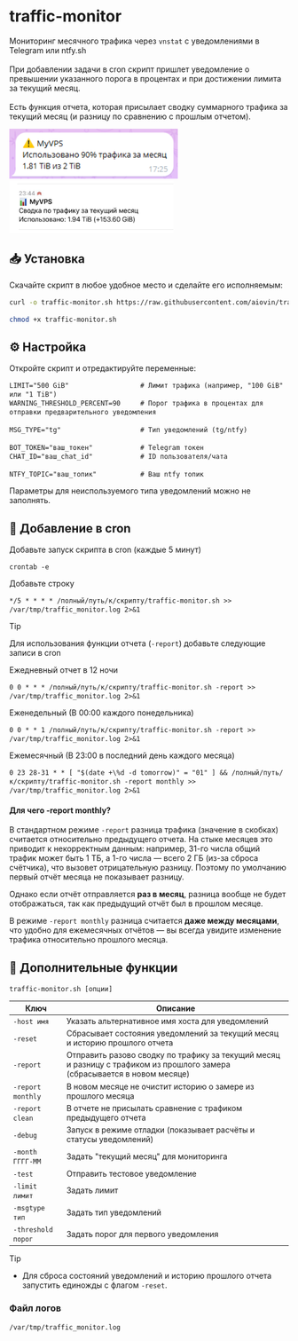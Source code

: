 # traffic-monitor
Мониторинг месячного трафика через `vnstat` с уведомлениями в Telegram или ntfy.sh<br><br>
При добавлении задачи в cron скрипт пришлет уведомление о превышении указанного порога в процентах и при достижении лимита за текущий месяц.<br><br>
Есть функция отчета, которая присылает сводку суммарного трафика за текущий месяц (и разницу по сравнению с прошлым отчетом).

<img src="https://raw.githubusercontent.com/aiovin/traffic-monitor/refs/heads/main/warning.png" height="90px"> <img src="https://raw.githubusercontent.com/aiovin/traffic-monitor/refs/heads/main/report2.jpg" height="95px">

## 📥 Установка

Скачайте скрипт в любое удобное место и сделайте его исполняемым:

```bash
curl -o traffic-monitor.sh https://raw.githubusercontent.com/aiovin/traffic-monitor/refs/heads/main/traffic-monitor.sh
```

```bash
chmod +x traffic-monitor.sh
```

## ⚙️ Настройка

Откройте скрипт и отредактируйте переменные:

```
LIMIT="500 GiB"                  # Лимит трафика (например, "100 GiB" или "1 TiB")
WARNING_THRESHOLD_PERCENT=90     # Порог трафика в процентах для отправки предварительного уведомления

MSG_TYPE="tg"                    # Тип уведомлений (tg/ntfy)

BOT_TOKEN="ваш_токен"            # Telegram токен
CHAT_ID="ваш_chat_id"            # ID пользователя/чата

NTFY_TOPIC="ваш_топик"           # Ваш ntfy топик
```
Параметры для неиспользуемого типа уведомлений можно не заполнять.

## 📅 Добавление в cron
Добавьте запуск скрипта в cron (каждые 5 минут)

```
crontab -e
```

Добавьте строку

```
*/5 * * * * /полный/путь/к/скрипту/traffic-monitor.sh >> /var/tmp/traffic_monitor.log 2>&1
```

> [!TIP]
> Для использования функции отчета (`-report`) добавьте следующие записи в cron
> 
> Ежедневный отчет в 12 ночи
> ```
> 0 0 * * * /полный/путь/к/скрипту/traffic-monitor.sh -report >> /var/tmp/traffic_monitor.log 2>&1
> ```
> Еженедельный (В 00:00 каждого понедельника)
> ```
> 0 0 * * 1 /полный/путь/к/скрипту/traffic-monitor.sh -report >> /var/tmp/traffic_monitor.log 2>&1
> ```
> Ежемесячный (В 23:00 в последний день каждого месяца)
> ```
> 0 23 28-31 * * [ "$(date +\%d -d tomorrow)" = "01" ] && /полный/путь/к/скрипту/traffic-monitor.sh -report monthly >> /var/tmp/traffic_monitor.log 2>&1
> ```
>
> #### Для чего -report monthly?
> В стандартном режиме `-report` разница трафика (значение в скобках) считается относительно предыдущего отчета. На стыке месяцев это приводит к некорректным данным: например, 31-го числа общий трафик может быть 1 ТБ, а 1-го числа — всего 2 ГБ (из-за сброса счётчика), что вызовет отрицательную разницу. Поэтому по умолчанию первый отчёт месяца не показывает разницу.
>
> Однако если отчёт отправляется <b>раз в месяц</b>, разница вообще не будет отображаться, так как предыдущий отчёт был в прошлом месяце.
>
> В режиме `-report monthly` разница считается <b>даже между месяцами</b>, что удобно для ежемесячных отчётов — вы всегда увидите изменение трафика относительно прошлого месяца.

## 🚀 Дополнительные функции

```
traffic-monitor.sh [опции]
```

| Ключ             | Описание                                                              |
| ---------------- | --------------------------------------------------------------------- |
| `-host имя`      | Указать альтернативное имя хоста для уведомлений                    |
| `-reset`         | Сбрасывает состояния уведомлений за текущий месяц и историю прошлого отчета  |
| `-report` | Отправить разово сводку по трафику за текущий месяц и разницу с трафиком из прошлого замера (сбрасывается в новом месяце)    |
| `-report monthly` | В новом месяце не очистит историю о замере из прошлого месяца    |
| `-report clean` | В отчете не присылать сравнение с трафиком предыдущего отчета    |
| `-debug`         | Запуск в режиме отладки (показывает расчёты и статусы уведомлений) |
| `-month ГГГГ-ММ` | Задать "текущий месяц" для мониторинга    |
| `-test` | Отправить тестовое уведомление    |
| `-limit лимит` | Задать лимит    |
| `-msgtype тип` | Задать тип уведомлений    |
| `-threshold порог` | Задать порог для первого уведомления    |

> [!TIP]
> - Для сброса состояний уведомлений и историю прошлого отчета запустить единожды с флагом `-reset`.

### Файл логов

```
/var/tmp/traffic_monitor.log
```
